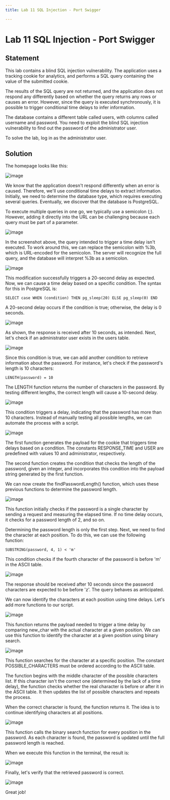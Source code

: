 ```yaml
---
title: Lab 11 SQL Injection - Port Swigger

---
```


# Lab 11 SQL Injection - Port Swigger

## Statement

 This lab contains a blind SQL injection vulnerability. The application uses a tracking cookie for analytics, and performs a SQL query containing the value of the submitted cookie.

The results of the SQL query are not returned, and the application does not respond any differently based on whether the query returns any rows or causes an error. However, since the query is executed synchronously, it is possible to trigger conditional time delays to infer information.

The database contains a different table called users, with columns called username and password. You need to exploit the blind SQL injection vulnerability to find out the password of the administrator user.

To solve the lab, log in as the administrator user. 

## Solution

The homepage looks like this:

<img src="./homepageImage.png" alt="image" />

We know that the application doesn't respond differently when an error is caused. Therefore, we'll use conditional time delays to extract information. Initially, we need to determine the database type, which requires executing several queries. Eventually, we discover that the database is PostgreSQL.

To execute multiple queries in one go, we typically use a semicolon (;). However, adding it directly into the URL can be challenging because each query must be part of a parameter.

<img src="./semicolonProblem.png" alt="image" />

In the screenshot above, the query intended to trigger a time delay isn't executed. To work around this, we can replace the semicolon with %3b, which is URL-encoded for the semicolon. The server will recognize the full query, and the database will interpret %3b as a semicolon.

<img src="./replaceSemicolonLink.png" alt="image" />

This modification successfully triggers a 20-second delay as expected. Now, we can cause a time delay based on a specific condition. The syntax for this in PostgreSQL is:

`SELECT case WHEN (condition) THEN pg_sleep(20) ELSE pg_sleep(0) END`

A 20-second delay occurs if the condition is true; otherwise, the delay is 0 seconds.

<img src="./selectCaseSleep.png" alt="image" />

As shown, the response is received after 10 seconds, as intended. Next, let's check if an administrator user exists in the users table.

<img src="./usernameAdministratorCondition.png" alt="image" />

Since this condition is true, we can add another condition to retrieve information about the password. For instance, let's check if the password's length is 10 characters:

`LENGTH(password) = 10`

The LENGTH function returns the number of characters in the password. By testing different lengths, the correct length will cause a 10-second delay.

<img src="./lengthPasswordCondition.png" alt="image" />

This condition triggers a delay, indicating that the password has more than 10 characters. Instead of manually testing all possible lengths, we can automate the process with a script.

<img src="./payloadPasswordFunctions.png" alt="image" />

The first function generates the payload for the cookie that triggers time delays based on a condition. The constants RESPONSE_TIME and USER are predefined with values 10 and administrator, respectively.

The second function creates the condition that checks the length of the password, given an integer, and incorporates this condition into the payload string generated by the first function.

We can now create the findPasswordLength() function, which uses these previous functions to determine the password length.

<img src="./findPasswordLengthFunction.png" alt="image" />

This function initially checks if the password is a single character by sending a request and measuring the elapsed time. If no time delay occurs, it checks for a password length of 2, and so on.

Determining the password length is only the first step. Next, we need to find the character at each position. To do this, we can use the following function:

`SUBSTRING(password, 4, 1) < 'm'`

This condition checks if the fourth character of the password is before 'm' in the ASCII table.

<img src="./firstPosPassword.png" alt="image" />

The response should be received after 10 seconds since the password characters are expected to be before 'z'. The query behaves as anticipated.

We can now identify the characters at each position using time delays. Let's add more functions to our script.

<img src="./payload_passwordFunction.png" alt="image" />

This function returns the payload needed to trigger a time delay by comparing new_char with the actual character at a given position. We can use this function to identify the character at a given position using binary search.

<img src="./binarySearchFunction.png" alt="image" />

This function searches for the character at a specific position. The constant POSSIBLE_CHARACTERS must be ordered according to the ASCII table.

The function begins with the middle character of the possible characters list. If this character isn't the correct one (determined by the lack of a time delay), the function checks whether the real character is before or after it in the ASCII table. It then updates the list of possible characters and repeats the process.

When the correct character is found, the function returns it. The idea is to continue identifying characters at all positions.

<img src="./findPasswordFunction.png" alt="image" />

This function calls the binary search function for every position in the password. As each character is found, the password is updated until the full password length is reached.

When we execute this function in the terminal, the result is:

<img src="./scriptResultTerminal.png" alt="image" />

Finally, let's verify that the retrieved password is correct.

<img src="./solvedLab.png" alt="image" />

Great job!